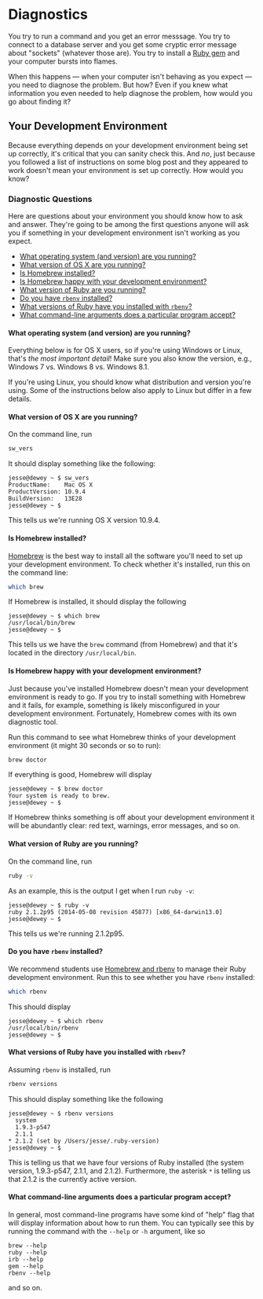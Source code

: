 # Diagnostics

You try to run a command and you get an error messsage.  You try to connect to a database server and you get some cryptic error message about "sockets" (whatever those are). You try to install a [Ruby gem](Glossary#gem) and your computer bursts into flames.

When this happens — when your computer isn't behaving as you expect — you need to diagnose the problem.  But how?  Even if you knew what information you even needed to help diagnose the problem, how would you go about finding it?

## Your Development Environment

Because everything depends on your development environment being set up correctly, it's critical that you can sanity check this.  And _no_, just because you followed a list of instructions on some blog post and they appeared to work doesn't mean your environment is set up correctly.  How would you know?

### Diagnostic Questions

Here are questions about your environment you should know how to ask and answer.  They're going to be among the first questions anyone will ask you if something in your development environment isn't working as you expect.

- [What operating system (and version) are you running?](#what-operating-system-and-version-are-you-running)
- [What version of OS X are you running?](#what-version-of-os-x-are-you-running)
- [Is Homebrew installed?](#is-homebrew-installed)
- [Is Homebrew happy with your development environment?](#is-homebrew-happy-with-your-development-environment)
- [What version of Ruby are you running?](#what-version-of-ruby-are-you-running)
- [Do you have `rbenv` installed?](#do-you-have-rbenv-installed)
- [What versions of Ruby have you installed with `rbenv`?](#what-versions-of-ruby-have-you-installed-with-rbenv)
- [What command-line arguments does a particular program accept?](#what-command-line-arguments-does-a-particular-program-accept)

#### What operating system (and version) are you running?

Everything below is for OS X users, so if you're using Windows or Linux, that's _the most important detail_!  Make sure you also know the version, e.g., Windows 7 vs. Windows 8 vs. Windows 8.1.

If you're using Linux, you should know what distribution and version you're using. Some of the instructions below also apply to Linux but differ in a few details.

#### What version of OS X are you running?

On the command line, run

```bash
sw_vers
```

It should display something like the following:

```shell-session
jesse@dewey ~ $ sw_vers
ProductName:    Mac OS X
ProductVersion: 10.9.4
BuildVersion:   13E28
jesse@dewey ~ $
```

This tells us we're running OS X version 10.9.4.

#### Is Homebrew installed?

[Homebrew](http://brew.sh/) is the best way to install all the software you'll need to set up your development environment. To check whether it's installed, run this on the command line:

```bash
which brew
```

If Homebrew is installed, it should display the following

```shell-session
jesse@dewey ~ $ which brew
/usr/local/bin/brew
jesse@dewey ~ $
```

This tells us we have the `brew` command (from Homebrew) and that it's located in the directory `/usr/local/bin`.

#### Is Homebrew happy with your development environment?

Just because you've installed Homebrew doesn't mean your development environment is ready to go.  If you try to install something with Homebrew and it fails, for example, something is likely misconfigured in your development environment.  Fortunately, Homebrew comes with its own diagnostic tool.

Run this command to see what Homebrew thinks of your development environment (it might 30 seconds or so to run):

```bash
brew doctor
```

If everything is good, Homebrew will display

```shell-session
jesse@dewey ~ $ brew doctor
Your system is ready to brew.
jesse@dewey ~ $
```

If Homebrew thinks something is off about your development environment it will be abundantly clear: red text, warnings, error messages, and so on.

#### What version of Ruby are you running?

On the command line, run

```bash
ruby -v
```

As an example, this is the output I get when I run `ruby -v`:

```shell-session
jesse@dewey ~ $ ruby -v
ruby 2.1.2p95 (2014-05-08 revision 45877) [x86_64-darwin13.0]
jesse@dewey ~ $
```

This tells us we're running 2.1.2p95.

#### Do you have `rbenv` installed?

We recommend students use [Homebrew and rbenv](https://gorails.com/setup/osx/10.9-mavericks) to manage their Ruby development environment.  Run this to see whether you have `rbenv` installed:

```bash
which rbenv
```

This should display

```shell-session
jesse@dewey ~ $ which rbenv
/usr/local/bin/rbenv
jesse@dewey ~ $
```

#### What versions of Ruby have you installed with `rbenv`?

Assuming `rbenv` is installed, run

```bash
rbenv versions
```

This should display something like the following

```shell-session
jesse@dewey ~ $ rbenv versions
  system
  1.9.3-p547
  2.1.1
* 2.1.2 (set by /Users/jesse/.ruby-version)
jesse@dewey ~ $
```

This is telling us that we have four versions of Ruby installed (the system version, 1.9.3-p547, 2.1.1, and 2.1.2).  Furthermore, the asterisk `*` is telling us that 2.1.2 is the currently active version.

#### What command-line arguments does a particular program accept?

In general, most command-line programs have some kind of "help" flag that will display information about how to run them.  You can typically see this by running the command with the `--help` or `-h` argument, like so

```text
brew --help
ruby --help
irb --help
gem --help
rbenv --help
```

and so on.
